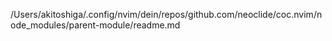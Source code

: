 /Users/akitoshiga/.config/nvim/dein/repos/github.com/neoclide/coc.nvim/node_modules/parent-module/readme.md